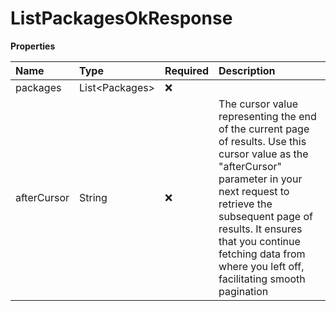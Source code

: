 # ListPackagesOkResponse

**Properties**

| Name        | Type             | Required | Description                                                                                                                                                                                                                                                                                    |
| :---------- | :--------------- | :------- | :--------------------------------------------------------------------------------------------------------------------------------------------------------------------------------------------------------------------------------------------------------------------------------------------- |
| packages    | List\<Packages\> | ❌       |                                                                                                                                                                                                                                                                                                |
| afterCursor | String           | ❌       | The cursor value representing the end of the current page of results. Use this cursor value as the "afterCursor" parameter in your next request to retrieve the subsequent page of results. It ensures that you continue fetching data from where you left off, facilitating smooth pagination |
